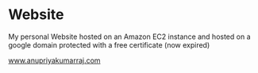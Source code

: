 # Website
My personal Website hosted on an Amazon EC2 instance and hosted on a  google domain protected with a free certificate (now expired)

www.anupriyakumarraj.com
